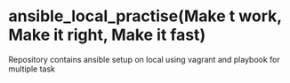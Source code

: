 # ansible_local_practise(Make t work, Make it right, Make it fast)
Repository contains ansible setup on local using vagrant and  playbook for multiple task 
